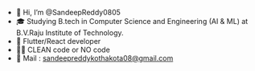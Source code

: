 - 👋 Hi, I’m @SandeepReddy0805
- 🎓 Studying B.tech in Computer Science and Engineering (AI & ML) at B.V.Raju Institute of Technology.
- 👀 Flutter/React developer
- 👨‍💻 CLEAN code or NO code
- 📧 Mail : sandeepreddykothakota08@gmail.com
             

<!---
SandeepReddy0805/SandeepReddy0805 is a ✨ special ✨ repository because its `README.md` (this file) appears on your GitHub profile.
You can click the Preview link to take a look at your changes.
--->

